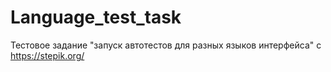 # Language_test_task
Тестовое задание "запуск автотестов для разных языков интерфейса" c https://stepik.org/
